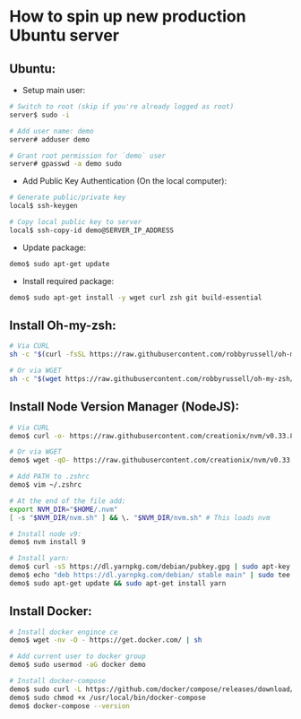 # How to spin up new production Ubuntu server

## Ubuntu:
* Setup main user:
```bash
# Switch to root (skip if you're already logged as root)
server$ sudo -i

# Add user name: demo
server# adduser demo

# Grant root permission for `demo` user
server# gpasswd -a demo sudo
```

* Add Public Key Authentication (On the local computer):
```bash
# Generate public/private key
local$ ssh-keygen

# Copy local public key to server
local$ ssh-copy-id demo@SERVER_IP_ADDRESS
```

* Update package:
```bash
demo$ sudo apt-get update
```

* Install required package:
```bash
demo$ sudo apt-get install -y wget curl zsh git build-essential
```


## Install Oh-my-zsh:
```bash
# Via CURL
sh -c "$(curl -fsSL https://raw.githubusercontent.com/robbyrussell/oh-my-zsh/master/tools/install.sh)"

# Or via WGET
sh -c "$(wget https://raw.githubusercontent.com/robbyrussell/oh-my-zsh/master/tools/install.sh -O -)"
```

## Install Node Version Manager (NodeJS):
```bash
# Via CURL
demo$ curl -o- https://raw.githubusercontent.com/creationix/nvm/v0.33.8/install.sh | bash

# Or via WGET
demo$ wget -qO- https://raw.githubusercontent.com/creationix/nvm/v0.33.8/install.sh | bash

# Add PATH to .zshrc
demo$ vim ~/.zshrc

# At the end of the file add:
export NVM_DIR="$HOME/.nvm"
[ -s "$NVM_DIR/nvm.sh" ] && \. "$NVM_DIR/nvm.sh" # This loads nvm

# Install node v9:
demo$ nvm install 9

# Install yarn:
demo$ curl -sS https://dl.yarnpkg.com/debian/pubkey.gpg | sudo apt-key add -
demo$ echo "deb https://dl.yarnpkg.com/debian/ stable main" | sudo tee /etc/apt/sources.list.d/yarn.list
demo$ sudo apt-get update && sudo apt-get install yarn
```


## Install Docker:
```bash
# Install docker engince ce
demo$ wget -nv -O - https://get.docker.com/ | sh

# Add current user to docker group
demo$ sudo usermod -aG docker demo

# Install docker-compose
demo$ sudo curl -L https://github.com/docker/compose/releases/download/1.20.0/docker-compose-`uname -s`-`uname -m` -o /usr/local/bin/docker-compose
demo$ sudo chmod +x /usr/local/bin/docker-compose
demo$ docker-compose --version
```
